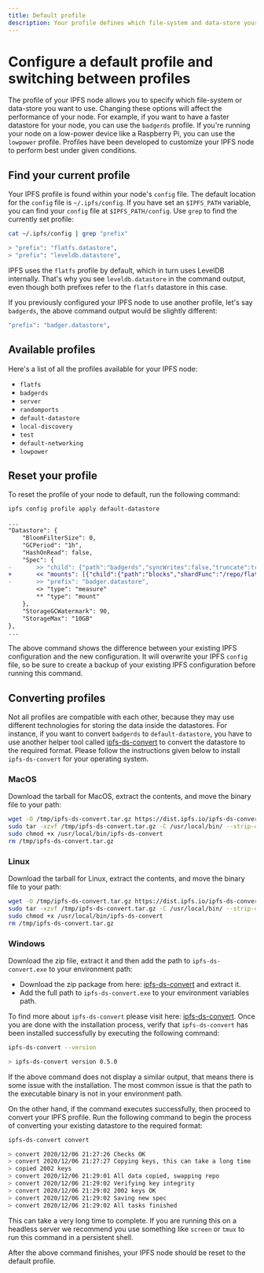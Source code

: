 ```yaml
---
title: Default profile
description: Your profile defines which file-system and data-store your IPFS node will use, along with other configuration options. Learn how to set, change, and reset your profile.
---
```


# Configure a default profile and switching between profiles

The profile of your IPFS node allows you to specify which file-system or data-store you want to use. Changing these options will affect the performance of your node. For example, if you want to have a faster datastore for your node, you can use the `badgerds` profile. If you're running your node on a low-power device like a Raspberry Pi, you can use the `lowpower` profile. Profiles have been developed to customize your IPFS node to perform best under given conditions.

## Find your current profile

Your IPFS profile is found within your node's `config` file. The default location for the `config` file is `~/.ipfs/config`. If you have set an `$IPFS_PATH` variable, you can find your `config` file at `$IPFS_PATH/config`. Use `grep` to find the currently set profile:

```bash
cat ~/.ipfs/config | grep "prefix"

> "prefix": "flatfs.datastore",
> "prefix": "leveldb.datastore",
```

IPFS uses the `flatfs` profile by default, which in turn uses LevelDB internally. That's why you see `leveldb.datastore` in the command output, even though both prefixes refer to the `flatfs` datastore in this case.

If you previously configured your IPFS node to use another profile, let's say `badgerds`, the above command output would be slightly different:

```bash
"prefix": "badger.datastore",
```

## Available profiles

Here's a list of all the profiles available for your IPFS node:

- `flatfs`
- `badgerds`
- `server`
- `randomports`
- `default-datastore`
- `local-discovery`
- `test`
- `default-networking`
- `lowpower`

## Reset your profile

To reset the profile of your node to default, run the following command:

```diff
ipfs config profile apply default-datastore

...
"Datastore": {
    "BloomFilterSize": 0,
    "GCPeriod": "1h",
    "HashOnRead": false,
    "Spec": {
-       >> "child": {"path":"badgerds","syncWrites":false,"truncate":true,"type":"badgerds"},
+       << "mounts": [{"child":{"path":"blocks","shardFunc":"/repo/flatfs/shard/v1/next-to-last/2","sync":true,"type":"flatfs"},"mountpoint":"/blocks","prefix":"flatfs.datastore","type":"measure"},{"child":{"compression":"none","path":"datastore","type":"levelds"},"mountpoint":"/","prefix":"leveldb.datastore","type":"measure"}],
-       >> "prefix": "badger.datastore",
        <> "type": "measure"
        ** "type": "mount"
    },
    "StorageGCWatermark": 90,
    "StorageMax": "10GB"
},
...
```

The above command shows the difference between your existing IPFS configuration and the new configuration. It will overwrite your IPFS `config` file, so be sure to create a backup of your existing IPFS configuration before running this command.

## Converting profiles

Not all profiles are compatible with each other, because they may use different technologies for storing the data inside the datastores. For instance, if you want to convert `badgerds` to `default-datastore`, you have to use another helper tool called [ipfs-ds-convert](https://dist.ipfs.io/#ipfs-ds-convert) to convert the datastore to the required format. Please follow the instructions given below to install `ipfs-ds-convert` for your operating system.

### MacOS

Download the tarball for MacOS, extract the contents, and move the binary file to your path:

```bash
wget -O /tmp/ipfs-ds-convert.tar.gz https://dist.ipfs.io/ipfs-ds-convert/v0.5.0/ipfs-ds-convert_v0.5.0_darwin-amd64.tar.gz
sudo tar -xzvf /tmp/ipfs-ds-convert.tar.gz -C /usr/local/bin/ --strip-components=1
sudo chmod +x /usr/local/bin/ipfs-ds-convert
rm /tmp/ipfs-ds-convert.tar.gz
```

### Linux

Download the tarball for Linux, extract the contents, and move the binary file to your path:

```bash
wget -O /tmp/ipfs-ds-convert.tar.gz https://dist.ipfs.io/ipfs-ds-convert/v0.5.0/ipfs-ds-convert_v0.5.0_linux-amd64.tar.gz
sudo tar -xzvf /tmp/ipfs-ds-convert.tar.gz -C /usr/local/bin/ --strip-components=1
sudo chmod +x /usr/local/bin/ipfs-ds-convert
rm /tmp/ipfs-ds-convert.tar.gz
```

### Windows

Download the zip file, extract it and then add the path to `ipfs-ds-convert.exe` to your environment path:

- Download the zip package from here: [ipfs-ds-convert](https://dist.ipfs.io/ipfs-ds-convert/v0.5.0/ipfs-ds-convert_v0.5.0_windows-amd64.zip) and extract it.
- Add the full path to `ipfs-ds-convert.exe` to your environment variables path.

To find more about `ipfs-ds-convert` please visit here: [ipfs-ds-convert](https://dist.ipfs.io/#ipfs-ds-convert).
Once you are done with the installation process, verify that `ipfs-ds-convert` has been installed successfully by executing the following command:

```bash
ipfs-ds-convert --version

> ipfs-ds-convert version 0.5.0
```

If the above command does not display a similar output, that means there is some issue with the installation. The most common issue is that the path to the executable binary is not in your environment path.

On the other hand, if the command executes successfully, then proceed to convert your IPFS profile. Run the following command to begin the process of converting your existing datastore to the required format:

```bash
ipfs-ds-convert convert

> convert 2020/12/06 21:27:26 Checks OK
> convert 2020/12/06 21:27:27 Copying keys, this can take a long time
> copied 2002 keys
> convert 2020/12/06 21:29:01 All data copied, swapping repo
> convert 2020/12/06 21:29:02 Verifying key integrity
> convert 2020/12/06 21:29:02 2002 keys OK
> convert 2020/12/06 21:29:02 Saving new spec
> convert 2020/12/06 21:29:02 All tasks finished
```

This can take a very long time to complete. If you are running this on a headless server we recommend you use something like `screen` or `tmux` to run this command in a persistent shell.

After the above command finishes, your IPFS node should be reset to the default profile.
